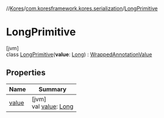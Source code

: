 //[Kores](../../../index.md)/[com.koresframework.kores.serialization](../index.md)/[LongPrimitive](index.md)

# LongPrimitive

[jvm]\
class [LongPrimitive](index.md)(**value**: [Long](https://kotlinlang.org/api/latest/jvm/stdlib/kotlin/-long/index.html)) : [WrappedAnnotationValue](../-wrapped-annotation-value/index.md)

## Properties

| Name | Summary |
|---|---|
| [value](value.md) | [jvm]<br>val [value](value.md): [Long](https://kotlinlang.org/api/latest/jvm/stdlib/kotlin/-long/index.html) |
